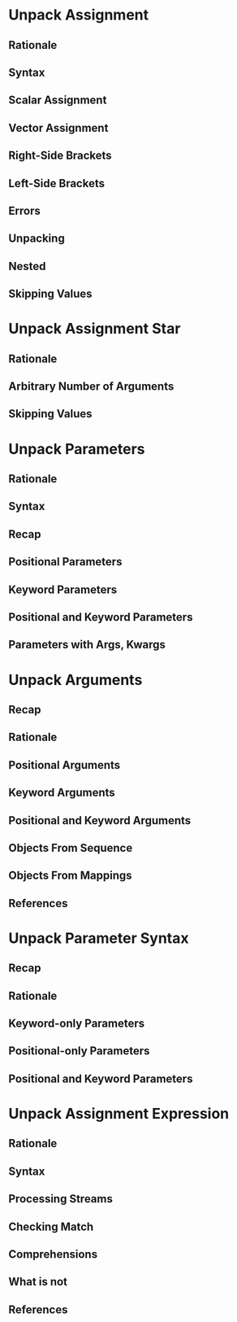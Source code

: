 

Unpack Assignment
=================

Rationale
---------

Syntax
------

Scalar Assignment
-----------------

Vector Assignment
-----------------

Right-Side Brackets
-------------------

Left-Side Brackets
------------------

Errors
------

Unpacking
---------

Nested
------

Skipping Values
---------------




Unpack Assignment Star
======================

Rationale
---------

Arbitrary Number of Arguments
-----------------------------

Skipping Values
---------------




Unpack Parameters
=================

Rationale
---------

Syntax
------

Recap
-----

Positional Parameters
---------------------

Keyword Parameters
------------------

Positional and Keyword Parameters
---------------------------------

Parameters with Args, Kwargs
----------------------------




Unpack Arguments
================

Recap
-----

Rationale
---------

Positional Arguments
--------------------

Keyword Arguments
-----------------

Positional and Keyword Arguments
--------------------------------

Objects From Sequence
---------------------

Objects From Mappings
---------------------

References
----------




Unpack Parameter Syntax
=======================

Recap
-----

Rationale
---------

Keyword-only Parameters
-----------------------

Positional-only Parameters
--------------------------

Positional and Keyword Parameters
---------------------------------




Unpack Assignment Expression
============================

Rationale
---------

Syntax
------

Processing Streams
------------------

Checking Match
--------------

Comprehensions
--------------

What is not
-----------

References
----------


